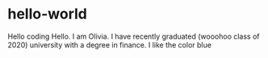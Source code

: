 # hello-world
Hello coding
Hello. I am Olivia. I have recently graduated (wooohoo class of 2020) university with a degree in finance. 
I like the color blue
